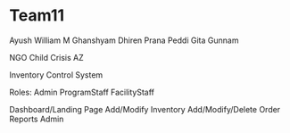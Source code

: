 # Team11
Ayush
William M
Ghanshyam
Dhiren
Prana Peddi
Gita Gunnam

NGO
Child Crisis AZ

Inventory Control System

Roles:
Admin
ProgramStaff
FacilityStaff

Dashboard/Landing Page
Add/Modify Inventory
Add/Modify/Delete Order
Reports
Admin
